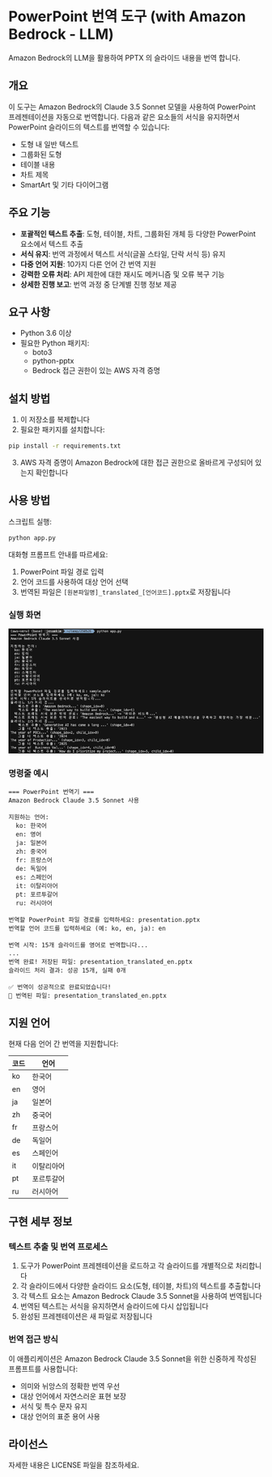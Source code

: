 # PowerPoint 번역 도구 (with Amazon Bedrock - LLM)

Amazon Bedrock의 LLM을 활용하여 PPTX 의 슬라이드 내용을 번역 합니다.

## 개요

이 도구는 Amazon Bedrock의 Claude 3.5 Sonnet 모델을 사용하여 PowerPoint 프레젠테이션을 자동으로 번역합니다. 다음과 같은 요소들의 서식을 유지하면서 PowerPoint 슬라이드의 텍스트를 번역할 수 있습니다:
- 도형 내 일반 텍스트
- 그룹화된 도형
- 테이블 내용
- 차트 제목
- SmartArt 및 기타 다이어그램

## 주요 기능

- **포괄적인 텍스트 추출**: 도형, 테이블, 차트, 그룹화된 개체 등 다양한 PowerPoint 요소에서 텍스트 추출
- **서식 유지**: 번역 과정에서 텍스트 서식(글꼴 스타일, 단락 서식 등) 유지
- **다중 언어 지원**: 10가지 다른 언어 간 번역 지원
- **강력한 오류 처리**: API 제한에 대한 재시도 메커니즘 및 오류 복구 기능
- **상세한 진행 보고**: 번역 과정 중 단계별 진행 정보 제공

## 요구 사항

- Python 3.6 이상
- 필요한 Python 패키지:
  - boto3
  - python-pptx
  - Bedrock 접근 권한이 있는 AWS 자격 증명

## 설치 방법

1. 이 저장소를 복제합니다
2. 필요한 패키지를 설치합니다:

```bash
pip install -r requirements.txt
```

3. AWS 자격 증명이 Amazon Bedrock에 대한 접근 권한으로 올바르게 구성되어 있는지 확인합니다

## 사용 방법

스크립트 실행:

```bash
python app.py
```

대화형 프롬프트 안내를 따르세요:
1. PowerPoint 파일 경로 입력
2. 언어 코드를 사용하여 대상 언어 선택
3. 번역된 파일은 `[원본파일명]_translated_[언어코드].pptx`로 저장됩니다

### 실행 화면

![PowerPoint 번역 도구 실행 화면](img/screenshot-01.png)

### 명령줄 예시

```
=== PowerPoint 번역기 ===
Amazon Bedrock Claude 3.5 Sonnet 사용

지원하는 언어:
  ko: 한국어
  en: 영어
  ja: 일본어
  zh: 중국어
  fr: 프랑스어
  de: 독일어
  es: 스페인어
  it: 이탈리아어
  pt: 포르투갈어
  ru: 러시아어

번역할 PowerPoint 파일 경로를 입력하세요: presentation.pptx
번역할 언어 코드를 입력하세요 (예: ko, en, ja): en

번역 시작: 15개 슬라이드를 영어로 번역합니다...
...
번역 완료! 저장된 파일: presentation_translated_en.pptx
슬라이드 처리 결과: 성공 15개, 실패 0개

✅ 번역이 성공적으로 완료되었습니다!
📁 번역된 파일: presentation_translated_en.pptx
```

## 지원 언어

현재 다음 언어 간 번역을 지원합니다:

| 코드 | 언어 |
|------|----------|
| ko | 한국어 |
| en | 영어 |
| ja | 일본어 |
| zh | 중국어 |
| fr | 프랑스어 |
| de | 독일어 |
| es | 스페인어 |
| it | 이탈리아어 |
| pt | 포르투갈어 |
| ru | 러시아어 |

## 구현 세부 정보

### 텍스트 추출 및 번역 프로세스

1. 도구가 PowerPoint 프레젠테이션을 로드하고 각 슬라이드를 개별적으로 처리합니다
2. 각 슬라이드에서 다양한 슬라이드 요소(도형, 테이블, 차트)의 텍스트를 추출합니다
3. 각 텍스트 요소는 Amazon Bedrock Claude 3.5 Sonnet을 사용하여 번역됩니다
4. 번역된 텍스트는 서식을 유지하면서 슬라이드에 다시 삽입됩니다
5. 완성된 프레젠테이션은 새 파일로 저장됩니다

### 번역 접근 방식

이 애플리케이션은 Amazon Bedrock Claude 3.5 Sonnet을 위한 신중하게 작성된 프롬프트를 사용합니다:
- 의미와 뉘앙스의 정확한 번역 우선
- 대상 언어에서 자연스러운 표현 보장
- 서식 및 특수 문자 유지
- 대상 언어의 표준 용어 사용

## 라이선스

자세한 내용은 LICENSE 파일을 참조하세요.
